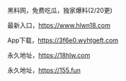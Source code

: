 黑料网，免费吃瓜，独家爆料(2/20更)

最新入口，https://www.hlwn18.com

App下载，https://3f6e0.wyhtgeft.com

永久地址，https://18hlw.com

永久地址，https://155.fun
